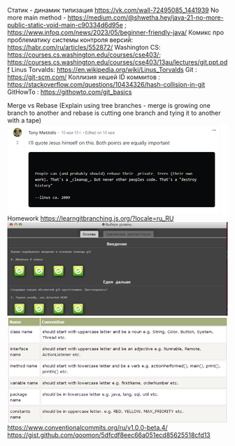 
Статик - динамик типизация https://vk.com/wall-72495085_1441939
No more main method - https://medium.com/@shwetha.hey/java-21-no-more-public-static-void-main-c90334d6d95e ; https://www.infoq.com/news/2023/05/beginner-friendly-java/
Комикс про проблематику системы контроля версий: https://habr.com/ru/articles/552872/
Washington CS: https://courses.cs.washington.edu/courses/cse403/; https://courses.cs.washington.edu/courses/cse403/13au/lectures/git.ppt.pdf
Linus Torvalds: https://en.wikipedia.org/wiki/Linus_Torvalds
Git : https://git-scm.com/
Коллизия хешей ID коммитов : https://stackoverflow.com/questions/10434326/hash-collision-in-git
GitHowTo : https://githowto.com/git_basics


Merge vs Rebase (Explain using tree branches - merge is growing one branch to another and rebase is cutting one branch and tying it to another with a tape)
![[Pasted image 20240730234514.png]](pics/Pasted%20image%2020240730234514.png)
Homework https://learngitbranching.js.org/?locale=ru_RU
![[Pasted image 20240731002704.png]](pics/Pasted%20image%2020240731002704.png)
![[Pasted image 20240731181457.png]](pics/Pasted%20image%2020240731181457.png)
https://www.conventionalcommits.org/ru/v1.0.0-beta.4/
https://gist.github.com/qoomon/5dfcdf8eec66a051ecd85625518cfd13
